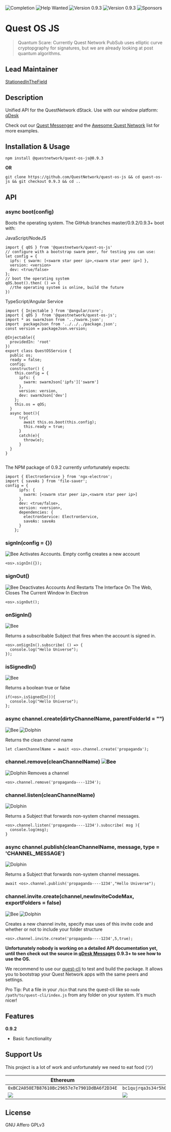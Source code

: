 ![Completion](https://img.shields.io/badge/completion-12%25-orange) ![Help Wanted](https://img.shields.io/badge/%20-help--wanted-%23159818) ![Version 0.9.3](https://img.shields.io/badge/version-v0.9.3-green) ![Version 0.9.3](https://img.shields.io/badge/version-v0.9.4-blue) ![Sponsors](https://img.shields.io/badge/sponsors-0-red)

# Quest OS JS
>Quantum Scare: Currently Quest Network PubSub uses elliptic curve cryptopgraphy for signatures, but we are already looking at post quantum algorithms.

## Lead Maintainer

[StationedInTheField](https://github.com/StationedInTheField)

## Description

Unified API for the QuestNetwork dStack. Use with our window platform: [qDesk](https://github.com/QuestNetwork/qDesk)

Check out our [Quest Messenger](https://github.com/QuestNetwork/quest-messenger-js) and the [Awesome Quest Network](https://github.com/QuestNetwork/awesome) list for more examples.

## Installation & Usage

``npm install @questnetwork/quest-os-js@0.9.3``

**OR**  

``git clone https://github.com/QuestNetwork/quest-os-js && cd quest-os-js && git checkout 0.9.3 && cd ..`` 

## API


### async boot(config)

Boots the operating system. The GitHub branches master/0.9.2/0.9.3+ boot with:

JavaScript/NodeJS
```
import { qOS } from '@questnetwork/quest-os-js'
// configure with a bootstrap swarm peer, for testing you can use:
let config = {
  ipfs: { swarm: [<swarm star peer ip>,<swarm star peer ip>] },
  version: <version>
  dev: <true/false>
};
// boot the operating system
qOS.boot().then( () => {
  //the operating system is online, build the future
})
```

TypeScript/Angular Service
```
import { Injectable } from '@angular/core';
import { qOS }  from '@questnetwork/quest-os-js';
import * as swarmJson from '../swarm.json';
import  packageJson from '../../../package.json';
const version = packageJson.version;

@Injectable({
  providedIn: 'root'
})
export class QuestOSService {
  public os;
  ready = false;
  config;
  constructor() {
    this.config = {
      ipfs: {
        swarm: swarmJson['ipfs']['swarm']
      },
      version: version,
      dev: swarmJson['dev']
    };
    this.os = qOS;
  }
  async boot(){
      try{
        await this.os.boot(this.config);
        this.ready = true;
      }
      catch(e){
        throw(e);
      }
  }
}
  
```



The NPM package of 0.9.2 currently unfortunately expects: 

```
import { ElectronService } from 'ngx-electron';
import { saveAs } from 'file-saver';
config = {
      ipfs: {
        swarm: [<swarm star peer ip>,<swarm star peer ip>]
      },
      dev: <true/false>,
      version: <version>,
      dependencies: {
        electronService: ElectronService,
        saveAs: saveAs
      }
    };
```

### signIn(config = {}) 
![Bee](https://img.shields.io/badge/process-Bee-yellow)
Activates Accounts. Empty config creates a new account
```
<os>.signIn({});
```
### signOut() 
![Bee](https://img.shields.io/badge/process-Bee-yellow)
Deactivates Accounts And Restarts The Interface On The Web, Closes The Current Window In Electron
```
<os>.signOut();
```

### onSignIn() 
![Bee](https://img.shields.io/badge/process-Bee-yellow)

Returns a subscribable Subject that fires when the account is signed in.
```
<os>.onSignIn().subscribe( () => {
  console.log("Hello Universe");
});
```

### isSignedIn() 
![Bee](https://img.shields.io/badge/process-Bee-yellow)

Returns a boolean true or false
```
if(<os>.isSignedIn()){
  console.log("Hello Universe");
};
```

### async channel.create(dirtyChannelName, parentFolderId = "") 
![Bee](https://img.shields.io/badge/process-Bee-yellow) ![Dolphin](https://img.shields.io/badge/process-Dolphin-blue)

Returns the clean channel name
```
let claenChannelName = await <os>.channel.create('propaganda');
```

### channel.remove(cleanChannelName)  ![Bee](https://img.shields.io/badge/process-Bee-yellow) 

![Dolphin](https://img.shields.io/badge/process-Dolphin-blue)
Removes a channel
```
<os>.channel.remove('propaganda----1234');
```


### channel.listen(cleanChannelName) 
![Dolphin](https://img.shields.io/badge/process-Dolphin-blue)

Returns a Subject that forwards non-system channel messages.
```
<os>.channel.listen('propaganda----1234').subscribe( msg ){
  console.log(msg);
}
```


### async channel.publish(cleanChannelName, message, type = 'CHANNEL_MESSAGE') 
![Dolphin](https://img.shields.io/badge/process-Dolphin-blue)

Returns a Subject that forwards non-system channel messages.
```
await <os>.channel.publish('propaganda----1234',"Hello Universe");
```


### channel.invite.create(channel,newInviteCodeMax, exportFolders = false)  
![Bee](https://img.shields.io/badge/process-Bee-yellow) ![Dolphin](https://img.shields.io/badge/process-Dolphin-blue)

Creates a new channel invite, specify max uses of this invite code and whether or not to include your folder structure
```
<os>.channel.invite.create('propaganda----1234',5,true);
```


**Unfortunately nobody is working on a detailed API documentation yet, until then check out the source in [qDesk Messages](https://github.com/QuestNetwork/quest-messenger-js) 0.9.3+ to see how to use the OS.**

We recommend to use our [quest-cli](https://github.com/QuestNetwork/quest-cli) to test and build the package. It allows you to bootstrap your Quest Network apps with the same peers and settings.

Pro Tip: Put a file in your `/bin` that runs the quest-cli like so `node /path/to/quest-cli/index.js` from any folder on your system. It's much nicer!

## Features

**0.9.2**
- Basic functionality


## Support Us
This project is a lot of work and unfortunately we need to eat food (ツ)

| Ethereum| Bitcoin |
|---|---|
| `0xBC2A050E7B87610Bc29657e7e7901DdBA6f2D34E` | `bc1qujrqa3s34r5h0exgmmcuf8ejhyydm8wwja4fmq`   |
|  <img src="doc/images/eth-qr.png" >   | <img src="doc/images/btc-qr.png" > |


## License
GNU Affero GPLv3
